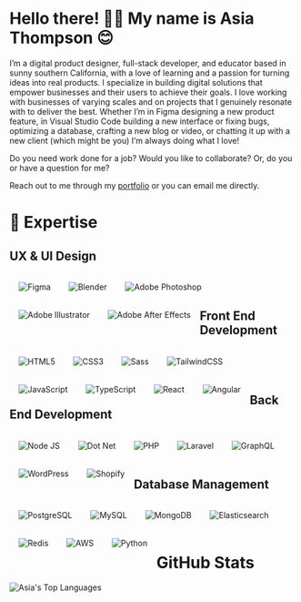 <h1> Hello there! 👋🏼 My name is Asia Thompson 😊 </h1>

<p>
  I’m a digital product designer, full-stack developer, and educator based in sunny southern California, with a love of learning and a passion for turning ideas into real products.  I specialize in building digital solutions that empower businesses and their users to achieve their goals. I love working with businesses of varying scales and on projects that I genuinely resonate with to deliver the best. Whether I’m in Figma designing a new product feature, in Visual Studio Code building a new interface or fixing bugs, optimizing a database, crafting a new blog or video, or chatting it up with a new client (which might be you) I’m always doing what I love!

  Do you need work done for a job? Would you like to collaborate? Or, do you or have a question for me? 
  
  Reach out to me through my [portfolio](https://asiathompson.dev/) or you can email me directly. 
</p>


<h1>🧰 Expertise</h1>
  <h2>UX & UI Design</h2>
    <img align="left" alt="Figma" style="margin:16px;" src="https://img.shields.io/badge/Figma-1E1E1E?style=for-the-badge&logo=figma&logoColor=%231E1E1E&labelColor=F24E1E" />
    <img align="left" alt="Blender" style="margin:16px;" src="https://img.shields.io/badge/Blender-1E1E1E?style=for-the-badge&logo=blender&logoColor=%231E1E1E&labelColor=E87D0D" />
    <img align="left" alt="Adobe Photoshop" style="margin:16px;" src="https://img.shields.io/badge/Adobe_Photoshop-1E1E1E?style=for-the-badge&logo=adobephotoshop&logoColor=%231E1E1E&labelColor=31A8FF" />
    <img align="left" alt="Adobe Illustrator" style="margin:16px;" src="https://img.shields.io/badge/Adobe_Illustrator-1E1E1E?style=for-the-badge&logo=adobeillustrator&logoColor=%231E1E1E&labelColor=FF9A00" />
    <img align="left" alt="Adobe After Effects" style="margin:16px;" src="https://img.shields.io/badge/Adobe_After_Effects-1E1E1E?style=for-the-badge&logo=adobeaftereffects&logoColor=%231E1E1E&labelColor=9999FF" />  
    <br />
    <br />

  <h2>Front End Development</h2>
    <img align="left" alt="HTML5" style="margin:16px;" src="https://img.shields.io/badge/HTML5-1E1E1E?style=for-the-badge&logo=html5&logoColor=%231E1E1E&labelColor=E34F26" />
    <img align="left" alt="CSS3" style="margin:16px;" src="https://img.shields.io/badge/CSS3-1E1E1E?style=for-the-badge&logo=css3&logoColor=%23F9F8F8&labelColor=1572B6" />
    <img align="left" alt="Sass" style="margin:16px;" src="https://img.shields.io/badge/Sass-1E1E1E?style=for-the-badge&logo=sass&logoColor=%231E1E1E&labelColor=CC6699" />
    <img align="left" alt="TailwindCSS" style="margin:16px;" src="https://img.shields.io/badge/TailwindCSS-1E1E1E?style=for-the-badge&logo=tailwindcss&logoColor=%231E1E1E&labelColor=06B6D4" />
    <img align="left" alt="JavaScript" style="margin:16px;" src="https://img.shields.io/badge/JavaScript-1E1E1E?style=for-the-badge&logo=javascript&logoColor=%231E1E1E&labelColor=F7DF1E" />
    <img align="left" alt="TypeScript" style="margin:16px;" src="https://img.shields.io/badge/TypeScript-1E1E1E?style=for-the-badge&logo=typescript&logoColor=%23F9F8F8&labelColor=3178C6" />
    <img align="left" alt="React" style="margin:16px;" src="https://img.shields.io/badge/React_%26_React_Native-1E1E1E?style=for-the-badge&logo=react&logoColor=%231E1E1E&labelColor=61DAFB" />
    <img align="left" alt="Angular" style="margin:16px;" src="https://img.shields.io/badge/Angular-1E1E1E?style=for-the-badge&logo=angular&logoColor=%23F9F8F8&labelColor=0F0F11" />
    <br />
    <br />
    <br />

  <h2>Back End Development</h2>
    <img align="left" alt="Node JS" style="margin:16px;" src="https://img.shields.io/badge/Node.JS-1E1E1E?style=for-the-badge&logo=nodedotjs&logoColor=%231E1E1E&labelColor=E34F26" /> 
    <img align="left" alt="Dot Net" style="margin:16px;" src="https://img.shields.io/badge/.NET-1E1E1E?style=for-the-badge&logo=dotnet&logoColor=%23F9F8F8&labelColor=512BD4" />
    <img align="left" alt="PHP" style="margin:16px;" src="https://img.shields.io/badge/PHP-1E1E1E?style=for-the-badge&logo=php&logoColor=%231E1E1E&labelColor=777BB4" />
    <img align="left" alt="Laravel" style="margin:16px;" src="https://img.shields.io/badge/Laravel-1E1E1E?style=for-the-badge&logo=laravel&logoColor=%231E1E1E&labelColor=FF2D20" />
    <img align="left" alt="GraphQL" style="margin:16px;" src="https://img.shields.io/badge/GraphQL-1E1E1E?style=for-the-badge&logo=graphql&logoColor=%23F9F8F8&labelColor=E10098" />
    <img align="left" alt="WordPress" style="margin:16px;" src="https://img.shields.io/badge/WordPress-1E1E1E?style=for-the-badge&logo=wordpress&logoColor=%23F9F8F8&labelColor=21759B" />
    <img align="left" alt="Shopify" style="margin:16px;" src="https://img.shields.io/badge/Shopify-1E1E1E?style=for-the-badge&logo=shopify&logoColor=%231E1E1E&labelColor=7AB55C" />  
    <br />
    <br />
    <br />

  <h2>Database Management</h2>
    <img align="left" alt="PostgreSQL" style="margin:16px;" src="https://img.shields.io/badge/PostgreSQL-1E1E1E?style=for-the-badge&logo=postgresql&logoColor=%23F9F8F8&labelColor=4169E1" />
    <img align="left" alt="MySQL" style="margin:16px;" src="https://img.shields.io/badge/MySQL-1E1E1E?style=for-the-badge&logo=mysql&logoColor=%23F9F8F8&labelColor=1572B6" />
    <img align="left" alt="MongoDB" style="margin:16px;" src="https://img.shields.io/badge/MongoDB-1E1E1E?style=for-the-badge&logo=mongodb&logoColor=%231E1E1E&labelColor=47A248" />
    <img align="left" alt="Elasticsearch" style="margin:16px;" src="https://img.shields.io/badge/Elasticsearch-1E1E1E?style=for-the-badge&logo=elasticsearch&logoColor=%23F9F8F8&labelColor=005571" />
    <img align="left" alt="Redis" style="margin:16px;" src="https://img.shields.io/badge/Redis-1E1E1E?style=for-the-badge&logo=redis&logoColor=%231E1E1E&labelColor=FF4438" />
    <img align="left" alt="AWS" style="margin:16px;" src="https://img.shields.io/badge/AWS-1E1E1E?style=for-the-badge&logo=amazonwebservices&logoColor=%23F9F8F8&labelColor=232F3E" />
    <img align="left" alt="Python" style="margin:16px;" src="https://img.shields.io/badge/Python-1E1E1E?style=for-the-badge&logo=python&logoColor=%23F9F8F8&labelColor=3776AB" />
    <br />
    <br />
    <br />

# GitHub Stats
![Asia's Top Languages](https://github-readme-stats.vercel.app/api/top-langs/?username=asiasAtWork&layout=compact)
